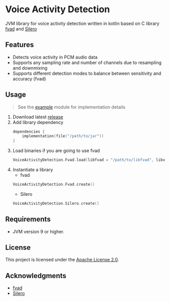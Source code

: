 # Voice Activity Detection

JVM library for voice activity detection written in kotlin based on C library [fvad](https://github.com/dpirch/libfvad)
and [Silero](https://github.com/snakers4/silero-vad)

## Features

- Detects voice activity in PCM audio data
- Supports any sampling rate and number of channels due to resampling and downmixing
- Supports different detection modes to balance between sensitivity and accuracy (fvad)

## Usage

> See the [example](example) module for implementation details

1. Download latest [release](https://github.com/numq/vad/releases)
2. Add library dependency
   ```kotlin
   dependencies {
       implementation(file("/path/to/jar"))
   }
   ```
3. Load binaries if you are going to use fvad
   ```kotlin
   VoiceActivityDetection.Fvad.load(libfvad = "/path/to/libfvad", libvad = "/path/to/libvad")
   ```
4. Instantiate a library
    - fvad
   ```kotlin
   VoiceActivityDetection.Fvad.create()
   ```
    - Silero
   ```kotlin
   VoiceActivityDetection.Silero.create()
   ```

## Requirements

- JVM version 9 or higher.

## License

This project is licensed under the [Apache License 2.0](LICENSE).

## Acknowledgments

- [fvad](https://github.com/dpirch/libfvad)
- [Silero](https://github.com/snakers4/silero-vad)

